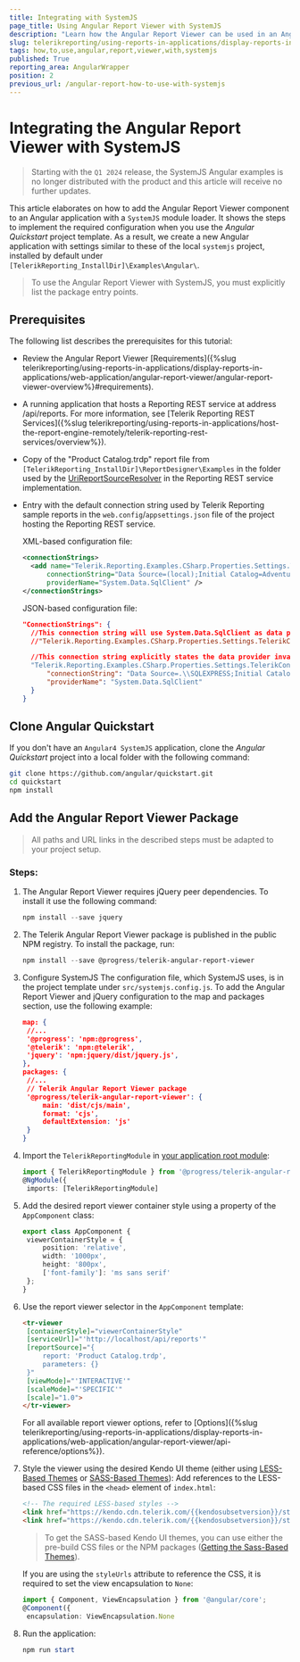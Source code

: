 ```yaml
---
title: Integrating with SystemJS
page_title: Using Angular Report Viewer with SystemJS
description: "Learn how the Angular Report Viewer can be used in an Angular SystemJS application with a few simple steps."
slug: telerikreporting/using-reports-in-applications/display-reports-in-applications/web-application/angular-report-viewer/how-to-use-angular-report-viewer-with-systemjs
tags: how,to,use,angular,report,viewer,with,systemjs
published: True
reporting_area: AngularWrapper
position: 2
previous_url: /angular-report-how-to-use-with-systemjs
---
```


# Integrating the Angular Report Viewer with SystemJS

> Starting with the `Q1 2024` release, the SystemJS Angular examples is no longer distributed with the product and this article will receive no further updates.

This article elaborates on how to add the Angular Report Viewer component to an Angular application with a `SystemJS` module loader. It shows the steps to implement the required configuration when you use the _Angular Quickstart_ project template. As a result, we create a new Angular application with settings similar to these of the local `systemjs` project, installed by default under `[TelerikReporting_InstallDir]\Examples\Angular\`.

> To use the Angular Report Viewer with SystemJS, you must explicitly list the package entry points.

## Prerequisites

The following list describes the prerequisites for this tutorial:

- Review the Angular Report Viewer [Requirements]({%slug telerikreporting/using-reports-in-applications/display-reports-in-applications/web-application/angular-report-viewer/angular-report-viewer-overview%}#requirements).
- A running application that hosts a Reporting REST service at address /api/reports. For more information, see [Telerik Reporting REST Services]({%slug telerikreporting/using-reports-in-applications/host-the-report-engine-remotely/telerik-reporting-rest-services/overview%}).
- Copy of the "Product Catalog.trdp" report file from `[TelerikReporting_InstallDir]\ReportDesigner\Examples` in the folder used by the [UriReportSourceResolver](/api/telerik.reporting.services.urireportsourceresolver) in the Reporting REST service implementation.
- Entry with the default connection string used by Telerik Reporting sample reports in the `web.config`/`appsettings.json` file of the project hosting the Reporting REST service.

  XML-based configuration file:

  ```XML
  <connectionStrings>
  	<add name="Telerik.Reporting.Examples.CSharp.Properties.Settings.TelerikConnectionString"
  		connectionString="Data Source=(local);Initial Catalog=AdventureWorks;Integrated Security=SSPI"
  		providerName="System.Data.SqlClient" />
  </connectionStrings>
  ```

  JSON-based configuration file:

  ```JSON
  "ConnectionStrings": {
  	//This connection string will use System.Data.SqlClient as data provider invariant name.
  	//"Telerik.Reporting.Examples.CSharp.Properties.Settings.TelerikConnectionString": "Data Source=.\\SQLEXPRESS;Initial Catalog=AdventureWorks;Integrated Security=true"

  	//This connection string explicitly states the data provider invariant name - mandatory for databases other than MSSQL Server.
  	"Telerik.Reporting.Examples.CSharp.Properties.Settings.TelerikConnectionString": {
  		"connectionString": "Data Source=.\\SQLEXPRESS;Initial Catalog=AdventureWorks;Integrated Security=true",
  		"providerName": "System.Data.SqlClient"
  	}
  }
  ```

## Clone Angular Quickstart

If you don't have an `Angular4 SystemJS` application, clone the _Angular Quickstart_ project into a local folder with the following command:

```bash
git clone https://github.com/angular/quickstart.git
cd quickstart
npm install
```

## Add the Angular Report Viewer Package

> All paths and URL links in the described steps must be adapted to your project setup.

### Steps:

1. The Angular Report Viewer requires jQuery peer dependencies. To install it use the following command:

   ```powershell
   npm install --save jquery
   ```

1. The Telerik Angular Report Viewer package is published in the public NPM registry. To install the package, run:

   ```powershell
   npm install --save @progress/telerik-angular-report-viewer
   ```

1. Configure SystemJS The configuration file, which SystemJS uses, is in the project template under `src/systemjs.config.js`. To add the Angular Report Viewer and jQuery configuration to the map and packages section, use the following example:

   ```JSON
   map: {
   	//...
   	'@progress': 'npm:@progress',
   	'@telerik': 'npm:@telerik',
   	'jquery': 'npm:jquery/dist/jquery.js',
   },
   packages: {
   	//...
   	// Telerik Angular Report Viewer package
   	'@progress/telerik-angular-report-viewer': {
   		main: 'dist/cjs/main',
   		format: 'cjs',
   		defaultExtension: 'js'
   	}
   }
   ```

1. Import the `TelerikReportingModule` in [your application root module](https://angular.io/guide/ngmodules#!#angular-modularity):

   ```TypeScript
   import { TelerikReportingModule } from '@progress/telerik-angular-report-viewer';
   @NgModule({
   	imports: [TelerikReportingModule]
   ```

1. Add the desired report viewer container style using a property of the `AppComponent` class:

   ```TypeScript
   export class AppComponent {
   	viewerContainerStyle = {
   		position: 'relative',
   		width: '1000px',
   		height: '800px',
   		['font-family']: 'ms sans serif'
   	};
   }
   ```

1. Use the report viewer selector in the `AppComponent` template:

   ```HTML
   <tr-viewer
   	[containerStyle]="viewerContainerStyle"
   	[serviceUrl]="'http://localhost/api/reports'"
   	[reportSource]="{
   		report: 'Product Catalog.trdp',
   		parameters: {}
   	}"
   	[viewMode]="'INTERACTIVE'"
   	[scaleMode]="'SPECIFIC'"
   	[scale]="1.0">
   </tr-viewer>
   ```

   For all available report viewer options, refer to [Options]({%slug telerikreporting/using-reports-in-applications/display-reports-in-applications/web-application/angular-report-viewer/api-reference/options%}).

1. Style the viewer using the desired Kendo UI theme (еither using [LESS-Based Themes](https://docs.telerik.com/kendo-ui/styles-and-layout/less-themes/overview) or [SASS-Based Themes](https://docs.telerik.com/kendo-ui/styles-and-layout/sass-themes/overview)): Add references to the LESS-based CSS files in the `<head>` element of `index.html`:

   ```HTML
   <!-- The required LESS-based styles -->
   <link href="https://kendo.cdn.telerik.com/{{kendosubsetversion}}/styles/kendo.common.min.css" rel="stylesheet" />
   <link href="https://kendo.cdn.telerik.com/{{kendosubsetversion}}/styles/kendo.blueopal.min.css" rel="stylesheet" />
   ```

   > To get the SASS-based Kendo UI themes, you can use either the pre-build CSS files or the NPM packages ([Getting the Sass-Based Themes](https://docs.telerik.com/kendo-ui/styles-and-layout/sass-themes/overview#getting-the-themes)).

   If you are using the `styleUrls` attribute to reference the CSS, it is required to set the view encapsulation to `None`:

   ```TypeScript
   import { Component, ViewEncapsulation } from '@angular/core';
   @Component({
   	encapsulation: ViewEncapsulation.None
   ```

1. Run the application:

   ```powershell
   npm run start
   ```
